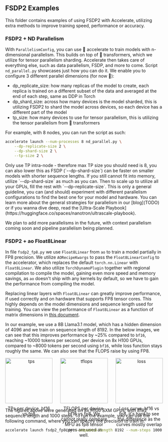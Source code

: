 ## FSDP2 Examples

This folder contains examples of using FSDP2 with Accelerate, utilizing extra methods to improve training speed, performance or accuracy.

### FSDP2 + ND Parallelism

With `ParallelismConfig`, you can use 🤗 accelerate to train models with n-dimensional parallelism. This builds on top of 🤗 transformers, which we utilize for tensor parallelism sharding.
Accelerate then takes care of everything else, such as data parallelism, FSDP, and more to come.
Script `nd_parallel.py` showcases just how you can do it. We enable you to configure 3 different parallel dimensions (for now 👀):
- dp_replicate_size: how many replicas of the model to create, each replica is trained on a different subset of the data and averaged at the end of each step, same as DDP in Torch
- dp_shard_size: across how many devices is the model sharded, this is utilizing FSDP2 to shard the model across devices, so each device has a different part of the model
- tp_size: how many devices to use for tensor parallelism, this is utilizing the tensor parallelism from 🤗 transformers

For example, with 8 nodes, you can run the script as such:
```bash
accelerate launch --num-processes 8 nd_parallel.py \
    --dp-replicate-size 2 \
    --dp-shard-size 2 \
    --tp-size 2 \
```

<Tip>
  Only use TP intra-node - therefore max TP size you should need is 8, you can also lower this as FSDP (`--dp-shard-size`) can be faster on smaller models with
  shorter sequence lengths. If you still cannot fit into memory, utilize `--dp-shard-size` as much as you can. Then to scale up to utilize all your GPUs, fill the rest
  with `--dp-replicate-size`. This is only a general guideline, you can (and should) experiment with different parallelism configurations to find the best one for your model and hardware. You can learn more about the general strategies for parallelism in our [blog](TODO) or if you wanna dive deep, read the [Ultra-Scale Playbook](https://huggingface.co/spaces/nanotron/ultrascale-playbook).
</Tip>

We plan to add more parallelisms in the future, with context parallelism coming soon and pipeline parallelism being planned.

### FSDP2 + ao Float8Linear

In file `fsdp2_fp8.py` we use `Float8Linear` from `ao` to train a model partially in FP8 precision. We utilize `AORecipeKwargs` to pass the `Float8LinearConfig` to the accelerator, 
which replaces the default `torch.nn.Linear` with `Float8Linear`. We also utilize `TorchDynamoPlugin` together with regional compilation to compile the model,
gaining even more speed and memory savings, as `ao` doesn't ship with any kernels by default, so we have to gain the performance from compiling the model.

Replacing linear layers with `Float8Linear` can greatly improve performance, if used correctly and on hardware that supports FP8 tensor cores. This highly depends on the model dimensions and sequence length used for training.
You can view the performance of `Float8Linear` as a function of matrix dimensions in [this document](https://github.com/pytorch/ao/blob/main/torchao/float8/README.md#performance). 

In our example, we use a 8B Llama3.1 model, which has a hidden dimension of 4096 and we train on sequence length of 8192. In the below images, we can see that this improves performance by ~25% compared to `bf16`, reaching ~10000 tokens per second, per device on 8x H100 GPUs, compared to ~8000 tokens per second using `bf16`, while loss function stays roughly the same. We can also see that the FLOPS raise by using FP8.

<div style="display: flex; gap: 25px;">
  <div style="text-align: center; width: 49%;">
    <img src="https://huggingface.co/datasets/huggingface/documentation-images/resolve/main/accelerate/examples/fsdp2/fp8_tps.png" alt="tps" style="width: 100%;">
    <p style="text-align: center; margin-top: 8px;">TPs per device, bf16 vs fp8</p>
  </div>
  <div style="text-align: center; width: 49%;">
    <img src="https://huggingface.co/datasets/huggingface/documentation-images/resolve/main/accelerate/examples/fsdp2/fp8_tflops.png" alt="tflops" style="width: 100%;">
    <p style="text-align: center; margin-top: 8px;">TFLOPS per device, bf16 vs fp8. We cannot really compare MFU as fp8 tensor cores are used as well.</p>
  </div>
  
  <div style="text-align: center; width: 49%;">  
    <img src="https://huggingface.co/datasets/huggingface/documentation-images/resolve/main/accelerate/examples/fsdp2/fp8_loss.png" alt="loss" style="width: 100%; max-width: 900px;">
    <p style="text-align: center; margin-top: 8px;">Loss curve, bf16 vs fp8, it's hard to see the difference as the curves mostly overlap</p>
  </div>
</div>

The figures above were generated on 8x H100 SXM GPUs, with 8192 sequence length and 1000 steps. To run the example, you can use the following command, where you can specify the precision to train in:

```bash
accelerate launch fsdp2_fp8.py --sequence-length 8192 --num-steps 1000 --log_with wandb --precision [fp8 | bf16]
```

